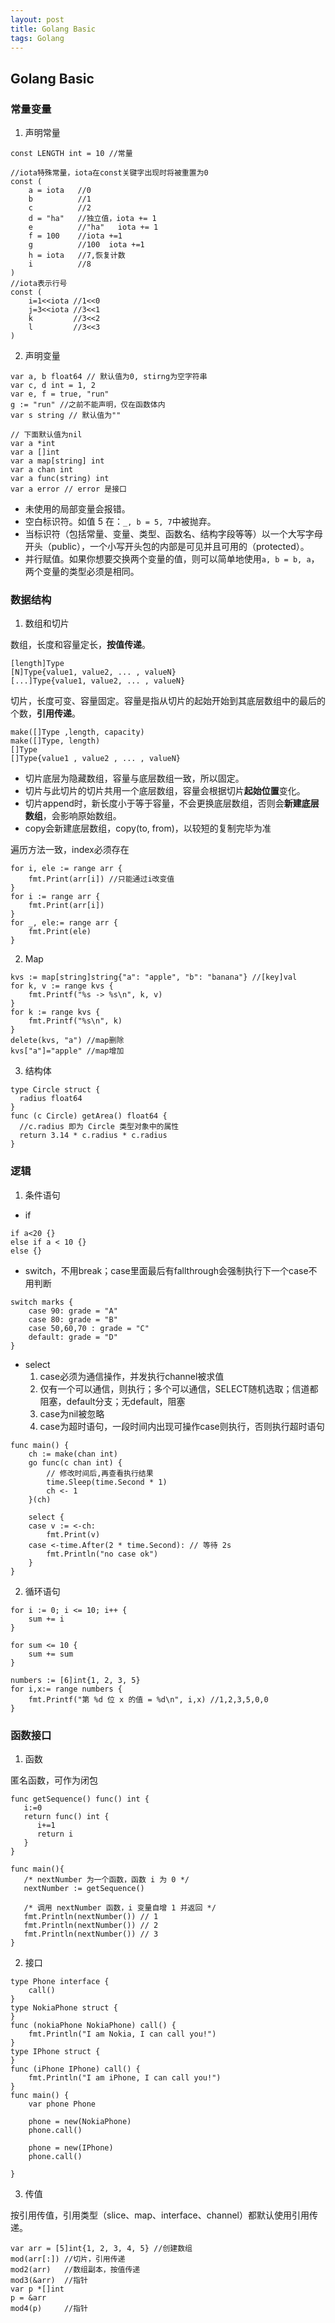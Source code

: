 ```yaml
---
layout: post
title: Golang Basic
tags: Golang
---
```

## Golang Basic
### 常量变量
1. 声明常量

```
const LENGTH int = 10 //常量

//iota特殊常量，iota在const关键字出现时将被重置为0
const (
    a = iota   //0
    b          //1
    c          //2
    d = "ha"   //独立值，iota += 1
    e          //"ha"   iota += 1
    f = 100    //iota +=1
    g          //100  iota +=1
    h = iota   //7,恢复计数
    i          //8
)
//iota表示行号
const (
    i=1<<iota //1<<0
    j=3<<iota //3<<1
    k         //3<<2
    l         //3<<3
)
```
2. 声明变量
```
var a, b float64 // 默认值为0, stirng为空字符串
var c, d int = 1, 2
var e, f = true, "run"
g := "run" //之前不能声明，仅在函数体内
var s string // 默认值为""

// 下面默认值为nil
var a *int
var a []int
var a map[string] int
var a chan int
var a func(string) int
var a error // error 是接口
```

- 未使用的局部变量会报错。
- 空白标识符。如值 5 在：`_, b = 5, 7`中被抛弃。
- 当标识符（包括常量、变量、类型、函数名、结构字段等等）以一个大写字母开头（public），一个小写开头包的内部是可见并且可用的（protected）。
- 并行赋值。如果你想要交换两个变量的值，则可以简单地使用`a, b = b, a`，两个变量的类型必须是相同。

### 数据结构
1. 数组和切片

数组，长度和容量定长，**按值传递**。

```
[length]Type
[N]Type{value1, value2, ... , valueN}
[...]Type{value1, value2, ... , valueN}
```
切片，长度可变、容量固定。容量是指从切片的起始开始到其底层数组中的最后的个数，**引用传递**。
```
make([]Type ,length, capacity)
make([]Type, length)
[]Type
[]Type{value1 , value2 , ... , valueN}
```

- 切片底层为隐藏数组，容量与底层数组一致，所以固定。
- 切片与此切片的切片共用一个底层数组，容量会根据切片**起始位置**变化。
- 切片append时，新长度小于等于容量，不会更换底层数组，否则会**新建底层数组**，会影响原始数组。
- copy会新建底层数组，copy(to, from)，以较短的复制完毕为准

遍历方法一致，index必须存在
```
for i, ele := range arr {
    fmt.Print(arr[i]) //只能通过i改变值
}
for i := range arr {
    fmt.Print(arr[i]) 
}
for _, ele:= range arr {
    fmt.Print(ele)
}
```

2. Map

```
kvs := map[string]string{"a": "apple", "b": "banana"} //[key]val
for k, v := range kvs {
    fmt.Printf("%s -> %s\n", k, v)
}
for k := range kvs {
    fmt.Printf("%s\n", k)
}
delete(kvs, "a") //map删除
kvs["a"]="apple" //map增加
```

3. 结构体
```
type Circle struct {
  radius float64
}
func (c Circle) getArea() float64 {
  //c.radius 即为 Circle 类型对象中的属性
  return 3.14 * c.radius * c.radius
}
```

### 逻辑
1. 条件语句

- if
```
if a<20 {}
else if a < 10 {}
else {}
```

- switch，不用break；case里面最后有fallthrough会强制执行下一个case不用判断
```
switch marks {
    case 90: grade = "A"
    case 80: grade = "B"
    case 50,60,70 : grade = "C"
    default: grade = "D"
}
```

- select
	1. case必须为通信操作，并发执行channel被求值
	2. 仅有一个可以通信，则执行；多个可以通信，SELECT随机选取；信道都阻塞，default分支；无default，阻塞
	3. case为nil被忽略
	4. case为超时语句，一段时间内出现可操作case则执行，否则执行超时语句

```
func main() {
    ch := make(chan int)
    go func(c chan int) {
        // 修改时间后,再查看执行结果
        time.Sleep(time.Second * 1)
        ch <- 1
    }(ch)
 
    select {
    case v := <-ch:
        fmt.Print(v)
    case <-time.After(2 * time.Second): // 等待 2s
        fmt.Println("no case ok")
    }
}
```
2. 循环语句
```
for i := 0; i <= 10; i++ {
    sum += i
}

for sum <= 10 {
    sum += sum
}

numbers := [6]int{1, 2, 3, 5}
for i,x:= range numbers {
    fmt.Printf("第 %d 位 x 的值 = %d\n", i,x) //1,2,3,5,0,0
}  
```
### 函数接口
1. 函数

匿名函数，可作为闭包
```
func getSequence() func() int {
   i:=0
   return func() int {
      i+=1
      return i  
   }
}

func main(){
   /* nextNumber 为一个函数，函数 i 为 0 */
   nextNumber := getSequence()  

   /* 调用 nextNumber 函数，i 变量自增 1 并返回 */
   fmt.Println(nextNumber()) // 1
   fmt.Println(nextNumber()) // 2
   fmt.Println(nextNumber()) // 3
}
```

2. 接口

```
type Phone interface {
    call()
}
type NokiaPhone struct {
}
func (nokiaPhone NokiaPhone) call() {
    fmt.Println("I am Nokia, I can call you!")
}
type IPhone struct {
}
func (iPhone IPhone) call() {
    fmt.Println("I am iPhone, I can call you!")
}
func main() {
    var phone Phone

    phone = new(NokiaPhone)
    phone.call()

    phone = new(IPhone)
    phone.call()

}
```

3. 传值

按引用传值，引用类型（slice、map、interface、channel）都默认使用引用传递。
```
var arr = [5]int{1, 2, 3, 4, 5} //创建数组
mod(arr[:]) //切片，引用传递
mod2(arr)   //数组副本，按值传递
mod3(&arr)  //指针
var p *[]int
p = &arr
mod4(p)     //指针
```